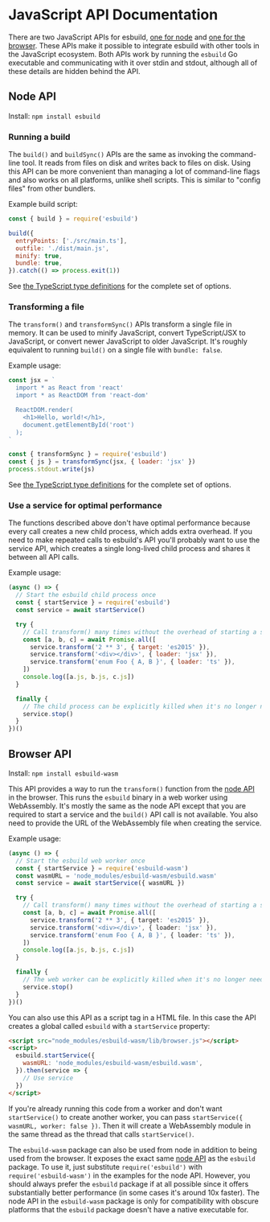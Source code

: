 # JavaScript API Documentation

There are two JavaScript APIs for esbuild, [one for node](#node-api) and [one for the browser](#browser-api). These APIs make it possible to integrate esbuild with other tools in the JavaScript ecosystem. Both APIs work by running the `esbuild` Go executable and communicating with it over stdin and stdout, although all of these details are hidden behind the API.

## Node API

Install: `npm install esbuild`

### Running a build

The `build()` and `buildSync()` APIs are the same as invoking the command-line tool. It reads from files on disk and writes back to files on disk. Using this API can be more convenient than managing a lot of command-line flags and also works on all platforms, unlike shell scripts. This is similar to "config files" from other bundlers.

Example build script:

```js
const { build } = require('esbuild')

build({
  entryPoints: ['./src/main.ts'],
  outfile: './dist/main.js',
  minify: true,
  bundle: true,
}).catch(() => process.exit(1))
```

See [the TypeScript type definitions](../lib/types.ts) for the complete set of options.

### Transforming a file

The `transform()` and `transformSync()` APIs transform a single file in memory. It can be used to minify JavaScript, convert TypeScript/JSX to JavaScript, or convert newer JavaScript to older JavaScript. It's roughly equivalent to running `build()` on a single file with `bundle: false`.

Example usage:

```js
const jsx = `
  import * as React from 'react'
  import * as ReactDOM from 'react-dom'

  ReactDOM.render(
    <h1>Hello, world!</h1>,
    document.getElementById('root')
  );
`

const { transformSync } = require('esbuild')
const { js } = transformSync(jsx, { loader: 'jsx' })
process.stdout.write(js)
```

See [the TypeScript type definitions](../lib/types.ts) for the complete set of options.

### Use a service for optimal performance

The functions described above don't have optimal performance because every call creates a new child process, which adds extra overhead. If you need to make repeated calls to esbuild's API you'll probably want to use the service API, which creates a single long-lived child process and shares it between all API calls.

Example usage:

```js
(async () => {
  // Start the esbuild child process once
  const { startService } = require('esbuild')
  const service = await startService()

  try {
    // Call transform() many times without the overhead of starting a service
    const [a, b, c] = await Promise.all([
      service.transform('2 ** 3', { target: 'es2015' }),
      service.transform('<div></div>', { loader: 'jsx' }),
      service.transform('enum Foo { A, B }', { loader: 'ts' }),
    ])
    console.log([a.js, b.js, c.js])
  }

  finally {
    // The child process can be explicitly killed when it's no longer needed
    service.stop()
  }
})()
```

## Browser API

Install: `npm install esbuild-wasm`

This API provides a way to run the `transform()` function from the [node API](#node-api) in the browser. This runs the `esbuild` binary in a web worker using WebAssembly. It's mostly the same as the node API except that you are required to start a service and the `build()` API call is not available. You also need to provide the URL of the WebAssembly file when creating the service.

Example usage:

```ts
(async () => {
  // Start the esbuild web worker once
  const { startService } = require('esbuild-wasm')
  const wasmURL = 'node_modules/esbuild-wasm/esbuild.wasm'
  const service = await startService({ wasmURL })

  try {
    // Call transform() many times without the overhead of starting a service
    const [a, b, c] = await Promise.all([
      service.transform('2 ** 3', { target: 'es2015' }),
      service.transform('<div></div>', { loader: 'jsx' }),
      service.transform('enum Foo { A, B }', { loader: 'ts' }),
    ])
    console.log([a.js, b.js, c.js])
  }

  finally {
    // The web worker can be explicitly killed when it's no longer needed
    service.stop()
  }
})()
```

You can also use this API as a script tag in a HTML file. In this case the API creates a global called `esbuild` with a `startService` property:

```html
<script src="node_modules/esbuild-wasm/lib/browser.js"></script>
<script>
  esbuild.startService({
    wasmURL: 'node_modules/esbuild-wasm/esbuild.wasm',
  }).then(service => {
    // Use service
  })
</script>
```

If you're already running this code from a worker and don't want `startService()` to create another worker, you can pass `startService({ wasmURL, worker: false })`. Then it will create a WebAssembly module in the same thread as the thread that calls `startService()`.

The `esbuild-wasm` package can also be used from node in addition to being used from the browser. It exposes the exact same [node API](#node-api) as the `esbuild` package. To use it, just substitute `require('esbuild')` with `require('esbuild-wasm')` in the examples for the node API. However, you should always prefer the `esbuild` package if at all possible since it offers substantially better performance (in some cases it's around 10x faster). The node API in the `esbuild-wasm` package is only for compatibility with obscure platforms that the `esbuild` package doesn't have a native executable for.
